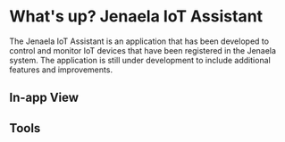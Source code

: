 # What's up? Jenaela IoT Assistant
The Jenaela IoT Assistant is an application that has been developed to control and monitor IoT devices that have been registered in the Jenaela system. The application is still under development to include additional features and improvements.

## In-app View
## Tools


